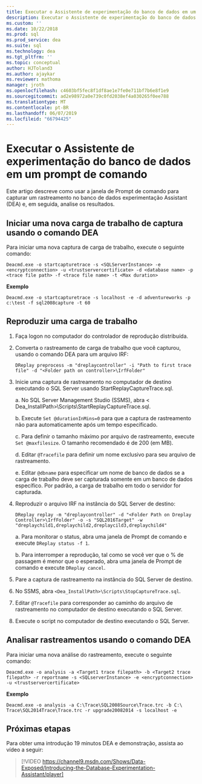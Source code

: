 ```yaml
---
title: Executar o Assistente de experimentação do banco de dados em um prompt de comando para atualizações do SQL Server
description: Executar o Assistente de experimentação do banco de dados em um prompt de comando
ms.custom: ''
ms.date: 10/22/2018
ms.prod: sql
ms.prod_service: dea
ms.suite: sql
ms.technology: dea
ms.tgt_pltfrm: ''
ms.topic: conceptual
author: HJToland3
ms.author: ajaykar
ms.reviewer: mathoma
manager: jroth
ms.openlocfilehash: c4603bf5fec8f1df8ae1e7fe0e711bf7b6e8f1e9
ms.sourcegitcommit: ad2e98972a0e739c0fd2038ef4a030265f0ee788
ms.translationtype: MT
ms.contentlocale: pt-BR
ms.lasthandoff: 06/07/2019
ms.locfileid: "66794425"
---
```

# <a name="run-database-experimentation-assistant-at-a-command-prompt"></a>Executar o Assistente de experimentação do banco de dados em um prompt de comando

Este artigo descreve como usar a janela de Prompt de comando para capturar um rastreamento no banco de dados experimentação Assistant (DEA) e, em seguida, analise os resultados. 

## <a name="start-a-new-workload-capture-by-using-the-dea-command"></a>Iniciar uma nova carga de trabalho de captura usando o comando DEA

Para iniciar uma nova captura de carga de trabalho, execute o seguinte comando:

`Deacmd.exe -o startcapturetrace -s <SQLServerInstance> -e <encryptconnection> -u <trustservercertificate> -d <database name> -p <trace file path> -f <trace file name> -t <Max duration>`

**Exemplo**

`Deacmd.exe -o startcapturetrace -s localhost -e -d adventureworks -p c:\test -f sql2008capture -t 60`

## <a name="replay-a-workload"></a>Reproduzir uma carga de trabalho

1.  Faça logon no computador do controlador de reprodução distribuída.
2.  Converta o rastreamento de carga de trabalho que você capturou, usando o comando DEA para um arquivo IRF:

    `DReplay preprocess -m "dreplaycontroller" -i "Path to first trace file" -d "<Folder path on controller>\IrfFolder"`

3.  Inicie uma captura de rastreamento no computador de destino executando o SQL Server usando StartReplayCaptureTrace.sql.
       
    a.  No SQL Server Management Studio (SSMS), abra < Dea_InstallPath\>\Scripts\StartReplayCaptureTrace.sql.
    
    b.  Execute `Set @durationInMins=0` para que a captura de rastreamento não para automaticamente após um tempo especificado.
    
    c.  Para definir o tamanho máximo por arquivo de rastreamento, execute `Set @maxfilesize`. O tamanho recomendado é de 200 (em MB).
    
    d.  Editar `@Tracefile` para definir um nome exclusivo para seu arquivo de rastreamento.
    
    e.  Editar `@dbname` para especificar um nome de banco de dados se a carga de trabalho deve ser capturada somente em um banco de dados específico. Por padrão, a carga de trabalho em todo o servidor for capturada. 
4.  Reproduzir o arquivo IRF na instância do SQL Server de destino:

    `DReplay replay -m "dreplaycontroller" -d "<Folder Path on Dreplay Controller>\IrfFolder" -o -s "SQL2016Target" -w "dreplaychild1,dreplaychild2,dreplaycild3,dreplaychild4"`
        
    a.  Para monitorar o status, abra uma janela de Prompt de comando e execute `DReplay status -f 1`.
        
    b.  Para interromper a reprodução, tal como se você ver que o % de passagem é menor que o esperado, abra uma janela de Prompt de comando e execute `DReplay cancel`.

5.  Pare a captura de rastreamento na instância do SQL Server de destino.
6.  No SSMS, abra `<Dea_InstallPath>\Scripts\StopCaptureTrace.sql`.
7.  Editar `@Tracefile` para corresponder ao caminho do arquivo de rastreamento no computador de destino executando o SQL Server.
8.  Execute o script no computador de destino executando o SQL Server.

## <a name="analyze-traces-by-using-the-dea-command"></a>Analisar rastreamentos usando o comando DEA

Para iniciar uma nova análise do rastreamento, execute o seguinte comando:

`Deacmd.exe -o analysis -a <Target1 trace filepath> -b <Target2 trace filepath> -r reportname -s <SQLserverInstance> -e <encryptconnection> -u <trustservercertificate>`

**Exemplo**

`Deacmd.exe -o analysis -a C:\Trace\SQL2008Source\Trace.trc -b C:\ Trace\SQL2014Trace\Trace.trc -r upgrade20082014 -s localhost -e`

## <a name="next-steps"></a>Próximas etapas

Para obter uma introdução 19 minutos DEA e demonstração, assista ao vídeo a seguir:

> [!VIDEO https://channel9.msdn.com/Shows/Data-Exposed/Introducing-the-Database-Experimentation-Assistant/player]
